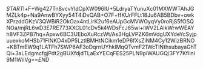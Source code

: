 $START$l+F+Wg427Tn8vcvYldCpXW096lU+5LdryaTYunuXc01MXWWTAhJGMZLk4p+Na9AnwBYXyy54T4iDvQAB+O7F+ffKUrFFLt18Ju6AB5BDbv+owkXPrzddGKzV3QWBiR2OkOax4ntLirK2uf6eAUpGcMVWOyqVy0roRjS5fOSQNOa/mjRL6wD3E7RE773XXCL01cDv5k4WDsFcJ65wl+lWV2LAlkWrwWEAYh8VF3ZPB7hq+Apxw6BC3UEboXuRczWt/As3HgLVPZK6mVdgUXYdeYcSyjpuuexkoMHSb71FINKD4xDP5LztlBMHtNCikm1eDP6fXsZiNM4Cy12WizBRNO+KBTmEW9q1LATFh7SWP6AF3oDqrnUYhklMqQTvmF21WcTINthsubayaGhTQi+3aLEdgmcfgjPdt2gBUXfdjdTLaExYECqFES25PLN9piWAUGQ/3FY7Kfiini9M1WiIVg==$END$